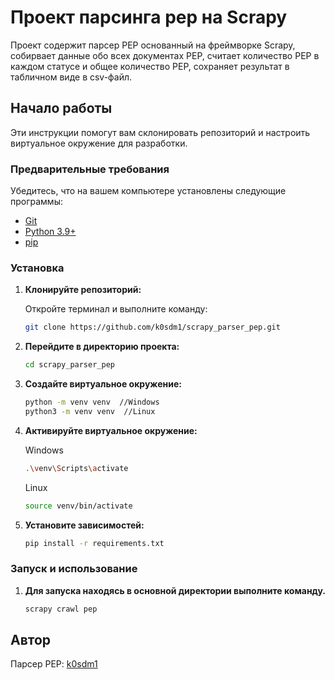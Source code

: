 # Проект парсинга pep на Scrapy

Проект содержит парсер PEP основанный на фреймворке Scrapy, собирвает данные обо всех документах PEP, считает количество PEP в каждом статусе и общее количество PEP, сохраняет результат в табличном виде в csv-файл.

## Начало работы

Эти инструкции помогут вам склонировать репозиторий и настроить виртуальное окружение для разработки.

### Предварительные требования

Убедитесь, что на вашем компьютере установлены следующие программы:

- [Git](https://git-scm.com/downloads)
- [Python 3.9+](https://www.python.org/downloads/)
- [pip](https://pip.pypa.io/en/stable/installation/)

### Установка

1. **Клонируйте репозиторий:**

   Откройте терминал и выполните команду:

   ```bash
   git clone https://github.com/k0sdm1/scrapy_parser_pep.git
   ```

2. **Перейдите в директорию проекта:**
   ```bash
   cd scrapy_parser_pep
   ```

3. **Создайте виртуальное окружение:**
    ```bash
    python -m venv venv  //Windows
    python3 -m venv venv  //Linux
    ```

4. **Активируйте виртуальное окружение:**

    Windows
    ```bash
    .\venv\Scripts\activate
    ```
    Linux
    ```bash
    source venv/bin/activate
    ```

5. **Установите зависимостей:**

    ```bash
    pip install -r requirements.txt
    ```

### Запуск и использование

1. **Для запуска находясь в основной директории выполните команду.**

    ```bash
    scrapy crawl pep
    ```

## Автор

Парсер PEP: [k0sdm1](https://github.com/k0sdm1)